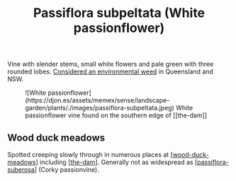 ﻿---
tags:
- wood-duck-meadows
- plant
- weed
- vine
- introduced
title: Passiflora subpeltata (White passionflower)
type: plants
---
Vine with slender stems, small white flowers and pale green with three rounded lobes. [Considered an environmental weed](https://weeds.brisbane.qld.gov.au/weeds/white-passionflower) in Queensland and NSW.

<figure markdown>
![White passionflower](https://djon.es/assets/memex/sense/landscape-garden/plants/./images/passiflora-subpeltata.jpeg)
<caption>White passionflower vine found on the southern edge of [[the-dam]]</caption>
</figure>

## Wood duck meadows

Spotted creeping slowly through in numerous places at [[wood-duck-meadows]] including [[the-dam]]. Generally not as widespread as [[passiflora-suberosa]] (Corky passionvine).

[//begin]: # "Autogenerated link references for markdown compatibility"
[wood-duck-meadows]: ../wood-duck-meadows "Wood duck meadows"
[the-dam]: ../the-dam "The Dam"
[passiflora-suberosa]: passiflora-suberosa "Passiflora suberosa (Corky passion vine)"
[//end]: # "Autogenerated link references"